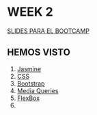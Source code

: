 <h1>WEEK 2</h1>

<a href="https://skylabcoders.github.io/bootcamp-julio2017/?full#html5">SLIDES PARA EL BOOTCAMP</a>

<h2>HEMOS VISTO</h2>

<ol>
    <li><a href="">Jasmine</a></li>
    <li><a href="https://github.com/jovihu10/skylab_bootcamp2017/blob/master/COURSE/week2/css.md">CSS</a></li>
    <li><a href="https://github.com/jovihu10/skylab_bootcamp2017/blob/master/COURSE/week2/bootstrap.md">Bootstrap</a></li>
    <li><a href="https://github.com/jovihu10/skylab_bootcamp2017/blob/master/COURSE/week2/mediaqueries.md">Media Queries</a></li>
    <li><a href="https://github.com/jovihu10/skylab_bootcamp2017/blob/master/COURSE/week2/flexbox.md">FlexBox</a></li>
    <li></li>
</ol>